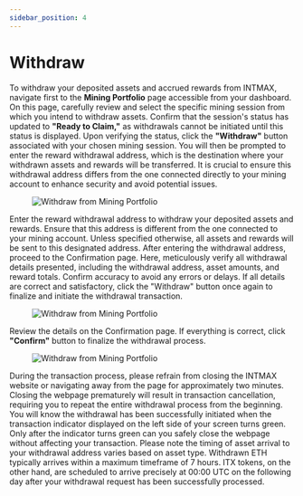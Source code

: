 ```yaml
---
sidebar_position: 4
---
```


# Withdraw

To withdraw your deposited assets and accrued rewards from INTMAX, navigate first to the **Mining Portfolio** page accessible from your dashboard. On this page, carefully review and select the specific mining session from which you intend to withdraw assets. Confirm that the session's status has updated to **"Ready to Claim,"** as withdrawals cannot be initiated until this status is displayed.
Upon verifying the status, click the **"Withdraw"** button associated with your chosen mining session. You will then be prompted to enter the reward withdrawal address, which is the destination where your withdrawn assets and rewards will be transferred. It is crucial to ensure this withdrawal address differs from the one connected directly to your mining account to enhance security and avoid potential issues.

<figure><img src="/img/user-guides/withdraw_10.webp" alt="Withdraw from Mining Portfolio" /></figure>

Enter the reward withdrawal address to withdraw your deposited assets and rewards. Ensure that this address is different from the one connected to your mining account. Unless specified otherwise, all assets and rewards will be sent to this designated address.
After entering the withdrawal address, proceed to the Confirmation page. Here, meticulously verify all withdrawal details presented, including the withdrawal address, asset amounts, and reward totals. Confirm accuracy to avoid any errors or delays. If all details are correct and satisfactory, click the "Withdraw" button once again to finalize and initiate the withdrawal transaction.

<figure><img src="/img/user-guides/withdraw_20.webp" alt="Withdraw from Mining Portfolio" /></figure>

Review the details on the Confirmation page. If everything is correct, click **"Confirm"** button to finalize the withdrawal process.

<figure><img src="/img/user-guides/withdraw_30.webp" alt="Withdraw from Mining Portfolio" /></figure>

During the transaction process, please refrain from closing the INTMAX website or navigating away from the page for approximately two minutes. Closing the webpage prematurely will result in transaction cancellation, requiring you to repeat the entire withdrawal process from the beginning.
You will know the withdrawal has been successfully initiated when the transaction indicator displayed on the left side of your screen turns green. Only after the indicator turns green can you safely close the webpage without affecting your transaction.
Please note the timing of asset arrival to your withdrawal address varies based on asset type. Withdrawn ETH typically arrives within a maximum timeframe of 7 hours. ITX tokens, on the other hand, are scheduled to arrive precisely at 00:00 UTC on the following day after your withdrawal request has been successfully processed.
